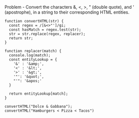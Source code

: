 
Problem - Convert the characters &, <, >, " (double quote), and ' (apostrophe), in a string to their corresponding HTML entities.

```
function convertHTML(str) {
  const regex = /[&<>"']/gi;
  const hasMatch = regex.test(str);
  str = str.replace(regex, replacer);  
  return str;
}

function replacer(match) {
  console.log(match);
  const entityLookup = {
    '&' : '&amp;',
    '<' : '&lt;',
    '>' : '&gt;',
    '"': '&quot;',
    "'": '&apos;'
  }

  return entityLookup[match];  
}

convertHTML("Dolce & Gabbana");
convertHTML("Hamburgers < Pizza < Tacos")

```
